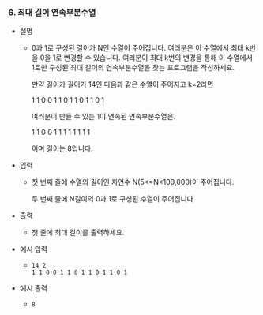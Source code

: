 ### 6. 최대 길이 연속부분수열

- 설명
    - 0과 1로 구성된 길이가 N인 수열이 주어집니다. 여러분은 이 수열에서 최대 k번을 0을 1로 변경할 수 있습니다. 여러분이 최대 k번의 변경을 통해 이 수열에서 1로만 구성된 최대 길이의 연속부분수열을 찾는 프로그램을 작성하세요.
      
      만약 길이가 길이가 14인 다음과 같은 수열이 주어지고 k=2라면
      
      1 1 0 0 1 1 0 1 1 0 1 1 0 1
      
      여러분이 만들 수 있는 1이 연속된 연속부분수열은.
      
      1 1 0 0 1 1 1 1 1 1 1 1
      
      이며 길이는 8입니다.
      
- 입력
    - 첫 번째 줄에 수열의 길이인 자연수 N(5<=N<100,000)이 주어집니다.
      
      두 번째 줄에 N길이의 0과 1로 구성된 수열이 주어집니다
      
- 출력
    - 첫 줄에 최대 길이를 출력하세요.

- 예시 입력
    - ```
      14 2
      1 1 0 0 1 1 0 1 1 0 1 1 0 1
      ```
 
- 예시 출력
    - ```
      8
      ```